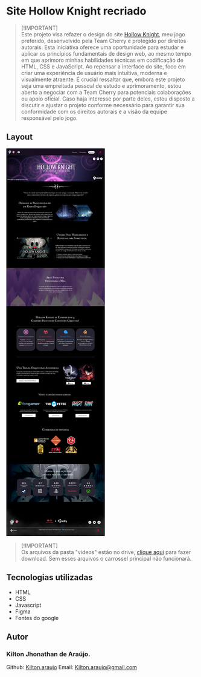 # Site Hollow Knight recriado
> [!IMPORTANT]\
>Este projeto visa refazer o design do site [Hollow Knight](https://www.hollowknight.com/), meu jogo preferido, desenvolvido pela Team Cherry e protegido por direitos autorais. Esta iniciativa oferece uma oportunidade para estudar e aplicar os princípios fundamentais de design web, ao mesmo tempo em que aprimoro minhas habilidades técnicas em codificação de HTML, CSS e JavaScript. Ao repensar a interface do site, foco em criar uma experiência de usuário mais intuitiva, moderna e visualmente atraente. É crucial ressaltar que, embora este projeto seja uma empreitada pessoal de estudo e aprimoramento, estou aberto a negociar com a Team Cherry para potenciais colaborações ou apoio oficial. Caso haja interesse por parte deles, estou disposto a discutir e ajustar o projeto conforme necessário para garantir sua conformidade com os direitos autorais e a visão da equipe responsável pelo jogo.

## Layout
![Imagem da home do projeto.](src/assets/thehome.jpg)

> [!IMPORTANT]\
> Os arquivos da pasta "videos" estão no drive, [clique aqui](https://drive.google.com/drive/folders/1OCkwKhJbnrMey5OoI5f9QIWQuWj54vG5?usp=sharing) para fazer download. Sem esses arquivos o carrossel principal não funcionará.

## Tecnologias utilizadas
* HTML
* CSS
* Javascript
* Figma
* Fontes do google

## Autor
  ### Kilton Jhonathan de Araújo.
Github: [Kilton.araujo](https://github.com/KiltonAraujo)
Email: Kilton.araujo@gmail.com
